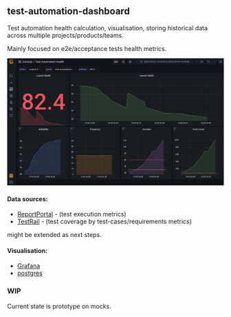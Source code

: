 ## test-automation-dashboard

Test automation health calculation, visualisation, storing historical data across multiple projects/products/teams.

Mainly focused on e2e/acceptance tests health metrics.

![](assets/health-dashboard.png)

#### Data sources:

- [ReportPortal](https://reportportal.io/) - (test execution metrics)
- [TestRail](https://www.testrail.com/) - (test coverage by test-cases/requirements metrics)

might be extended as next steps.

#### Visualisation:

- [Grafana](https://grafana.com/grafana/)
- [postgres](https://www.postgresql.org/)

### WIP

Current state is prototype on mocks.